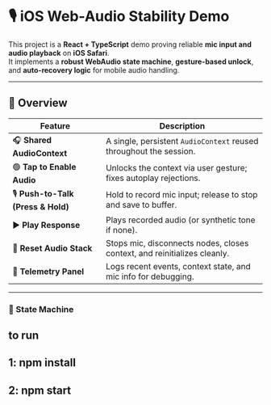 # 🎙 iOS Web-Audio Stability Demo

This project is a **React + TypeScript** demo proving reliable **mic input and audio playback** on **iOS Safari**.  
It implements a **robust WebAudio state machine**, **gesture-based unlock**, and **auto-recovery logic** for mobile audio handling.

---

## 🧩 Overview

| Feature | Description |
|----------|--------------|
| 🎧 **Shared AudioContext** | A single, persistent `AudioContext` reused throughout the session. |
| 🟢 **Tap to Enable Audio** | Unlocks the context via user gesture; fixes autoplay rejections. |
| 🎙 **Push-to-Talk (Press & Hold)** | Hold to record mic input; release to stop and save to buffer. |
| ▶️ **Play Response** | Plays recorded audio (or synthetic tone if none). |
| 🔄 **Reset Audio Stack** | Stops mic, disconnects nodes, closes context, and reinitializes cleanly. |
| 🪪 **Telemetry Panel** | Logs recent events, context state, and mic info for debugging. |

---

### 🔁 State Machine

## to run

## 1: npm install

## 2: npm start
